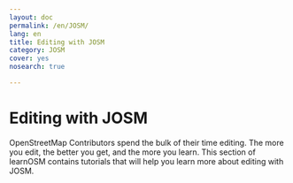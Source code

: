 ```yaml
---
layout: doc
permalink: /en/JOSM/
lang: en
title: Editing with JOSM
category: JOSM
cover: yes
nosearch: true

---
```


Editing with JOSM
================

OpenStreetMap Contributors spend the bulk of their time editing. The more you
edit, the better you get, and the more you learn. This section of learnOSM
contains tutorials that will help you learn more about editing with JOSM.
